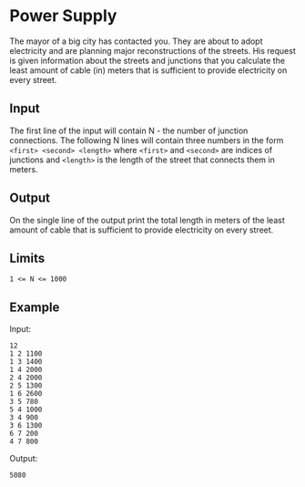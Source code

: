 # Power Supply

The mayor of a big city has contacted you. They are about to adopt electricity and
are planning major reconstructions of the streets. His request is given information
about the streets and junctions that you calculate the least amount of cable (in)
meters that is sufficient to provide electricity on every street.

## Input

The first line of the input will contain N - the number of junction connections.
The following N lines will contain three numbers in the form `<first> <second> <length>`
where `<first>` and `<second>` are indices of junctions and `<length>` is the
length of the street that connects them in meters.

## Output

On the single line of the output print the total length in meters of the least amount
of cable that is sufficient to provide electricity on every street.

## Limits

```
1 <= N <= 1000
```

## Example

Input:

```
12
1 2 1100
1 3 1400
1 4 2000
2 4 2000
2 5 1300
1 6 2600
3 5 780
5 4 1000
3 4 900
3 6 1300
6 7 200
4 7 800
```

Output:

```
5080
```
